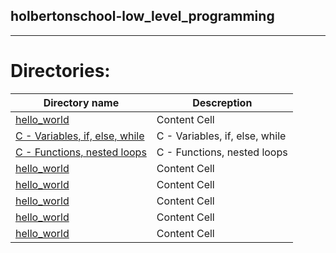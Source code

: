 ## holbertonschool-low_level_programming

---

# Directories:

| Directory name                                               | Descreption                    |
| ------------------------------------------------------------ | ------------------------------ |
| [hello_world](./hello_world/)                                | Content Cell                   |
| [C - Variables, if, else, while](./variables_if_else_while/) | C - Variables, if, else, while |
| [C - Functions, nested loops](./functions_nested_loops/)     | C - Functions, nested loops    |
| [hello_world](./hello_world/)                                | Content Cell                   |
| [hello_world](./hello_world/)                                | Content Cell                   |
| [hello_world](./hello_world/)                                | Content Cell                   |
| [hello_world](./hello_world/)                                | Content Cell                   |
| [hello_world](./hello_world/)                                | Content Cell                   |
